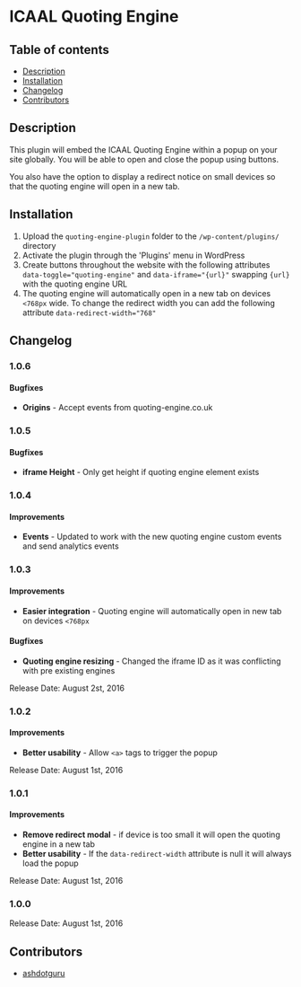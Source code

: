 # ICAAL Quoting Engine

## Table of contents

* [Description](#description)
* [Installation](#installation)
* [Changelog](#changelog)
* [Contributors](#contributors)

## Description

This plugin will embed the ICAAL Quoting Engine within a popup on your site globally. You will be able to open and close the popup using buttons.

You also have the option to display a redirect notice on small devices so that the quoting engine will open in a new tab.

## Installation

1. Upload the `quoting-engine-plugin` folder to the `/wp-content/plugins/` directory
2. Activate the plugin through the 'Plugins' menu in WordPress
3. Create buttons throughout the website with the following attributes `data-toggle="quoting-engine"` and `data-iframe="{url}"` swapping `{url}` with the quoting engine URL
4. The quoting engine will automatically open in a new tab on devices `<768px` wide. To change the redirect width you can add the following attribute `data-redirect-width="768"`

## Changelog

### 1.0.6

#### Bugfixes
* **Origins** - Accept events from quoting-engine.co.uk

### 1.0.5

#### Bugfixes
* **iframe Height** - Only get height if quoting engine element exists

### 1.0.4

#### Improvements
* **Events** - Updated to work with the new quoting engine custom events and send analytics events

### 1.0.3

#### Improvements
* **Easier integration** - Quoting engine will automatically open in new tab on devices `<768px`

#### Bugfixes
* **Quoting engine resizing** - Changed the iframe ID as it was conflicting with pre existing engines

Release Date: August 2st, 2016

### 1.0.2

#### Improvements
* **Better usability** - Allow `<a>` tags to trigger the popup

Release Date: August 1st, 2016 

### 1.0.1

#### Improvements
* **Remove redirect modal** - if device is too small it will open the quoting engine in a new tab
* **Better usability** - If the `data-redirect-width` attribute is null it will always load the popup

Release Date: August 1st, 2016 

### 1.0.0

Release Date: August 1st, 2016 

## Contributors

* [ashdotguru](https://github.com/ashdotguru)